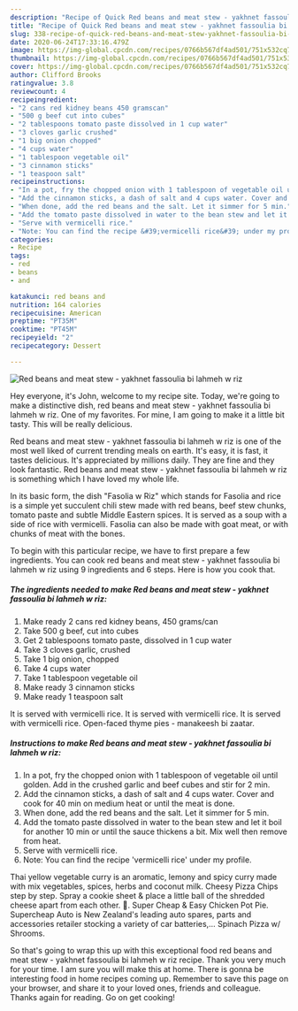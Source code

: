```yaml
---
description: "Recipe of Quick Red beans and meat stew - yakhnet fassoulia bi lahmeh w riz"
title: "Recipe of Quick Red beans and meat stew - yakhnet fassoulia bi lahmeh w riz"
slug: 338-recipe-of-quick-red-beans-and-meat-stew-yakhnet-fassoulia-bi-lahmeh-w-riz
date: 2020-06-24T17:33:16.479Z
image: https://img-global.cpcdn.com/recipes/0766b567df4ad501/751x532cq70/red-beans-and-meat-stew-yakhnet-fassoulia-bi-lahmeh-w-riz-recipe-main-photo.jpg
thumbnail: https://img-global.cpcdn.com/recipes/0766b567df4ad501/751x532cq70/red-beans-and-meat-stew-yakhnet-fassoulia-bi-lahmeh-w-riz-recipe-main-photo.jpg
cover: https://img-global.cpcdn.com/recipes/0766b567df4ad501/751x532cq70/red-beans-and-meat-stew-yakhnet-fassoulia-bi-lahmeh-w-riz-recipe-main-photo.jpg
author: Clifford Brooks
ratingvalue: 3.8
reviewcount: 4
recipeingredient:
- "2 cans red kidney beans 450 gramscan"
- "500 g beef cut into cubes"
- "2 tablespoons tomato paste dissolved in 1 cup water"
- "3 cloves garlic crushed"
- "1 big onion chopped"
- "4 cups water"
- "1 tablespoon vegetable oil"
- "3 cinnamon sticks"
- "1 teaspoon salt"
recipeinstructions:
- "In a pot, fry the chopped onion with 1 tablespoon of vegetable oil until golden. Add in the crushed garlic and beef cubes and stir for 2 min."
- "Add the cinnamon sticks, a dash of salt and 4 cups water. Cover and cook for 40 min on medium heat or until the meat is done."
- "When done, add the red beans and the salt. Let it simmer for 5 min."
- "Add the tomato paste dissolved in water to the bean stew and let it boil for another 10 min or until the sauce thickens a bit. Mix well then remove from heat."
- "Serve with vermicelli rice."
- "Note: You can find the recipe &#39;vermicelli rice&#39; under my profile."
categories:
- Recipe
tags:
- red
- beans
- and

katakunci: red beans and 
nutrition: 164 calories
recipecuisine: American
preptime: "PT35M"
cooktime: "PT45M"
recipeyield: "2"
recipecategory: Dessert

---
```



![Red beans and meat stew - yakhnet fassoulia bi lahmeh w riz](https://img-global.cpcdn.com/recipes/0766b567df4ad501/751x532cq70/red-beans-and-meat-stew-yakhnet-fassoulia-bi-lahmeh-w-riz-recipe-main-photo.jpg)

Hey everyone, it's John, welcome to my recipe site. Today, we're going to make a distinctive dish, red beans and meat stew - yakhnet fassoulia bi lahmeh w riz. One of my favorites. For mine, I am going to make it a little bit tasty. This will be really delicious.

Red beans and meat stew - yakhnet fassoulia bi lahmeh w riz is one of the most well liked of current trending meals on earth. It's easy, it is fast, it tastes delicious. It's appreciated by millions daily. They are fine and they look fantastic. Red beans and meat stew - yakhnet fassoulia bi lahmeh w riz is something which I have loved my whole life.

In its basic form, the dish &#34;Fasolia w Riz&#34; which stands for Fasolia and rice is a simple yet succulent chili stew made with red beans, beef stew chunks, tomato paste and subtle Middle Eastern spices. It is served as a soup with a side of rice with vermicelli. Fasolia can also be made with goat meat, or with chunks of meat with the bones.


To begin with this particular recipe, we have to first prepare a few ingredients. You can cook red beans and meat stew - yakhnet fassoulia bi lahmeh w riz using 9 ingredients and 6 steps. Here is how you cook that.

<!--inarticleads1-->

##### The ingredients needed to make Red beans and meat stew - yakhnet fassoulia bi lahmeh w riz:

1. Make ready 2 cans red kidney beans, 450 grams/can
1. Take 500 g beef, cut into cubes
1. Get 2 tablespoons tomato paste, dissolved in 1 cup water
1. Take 3 cloves garlic, crushed
1. Take 1 big onion, chopped
1. Take 4 cups water
1. Take 1 tablespoon vegetable oil
1. Make ready 3 cinnamon sticks
1. Make ready 1 teaspoon salt


It is served with vermicelli rice. It is served with vermicelli rice. It is served with vermicelli rice. Open-faced thyme pies - manakeesh bi zaatar. 

<!--inarticleads2-->

##### Instructions to make Red beans and meat stew - yakhnet fassoulia bi lahmeh w riz:

1. In a pot, fry the chopped onion with 1 tablespoon of vegetable oil until golden. Add in the crushed garlic and beef cubes and stir for 2 min.
1. Add the cinnamon sticks, a dash of salt and 4 cups water. Cover and cook for 40 min on medium heat or until the meat is done.
1. When done, add the red beans and the salt. Let it simmer for 5 min.
1. Add the tomato paste dissolved in water to the bean stew and let it boil for another 10 min or until the sauce thickens a bit. Mix well then remove from heat.
1. Serve with vermicelli rice.
1. Note: You can find the recipe &#39;vermicelli rice&#39; under my profile.


Thai yellow vegetable curry is an aromatic, lemony and spicy curry made with mix vegetables, spices, herbs and coconut milk. Cheesy Pizza Chips step by step. Spray a cookie sheet &amp; place a little ball of the shredded cheese apart from each other. 🧀. Super Cheap &amp; Easy Chicken Pot Pie. Supercheap Auto is New Zealand&#39;s leading auto spares, parts and accessories retailer stocking a variety of car batteries,… Spinach Pizza w/ Shrooms. 

So that's going to wrap this up with this exceptional food red beans and meat stew - yakhnet fassoulia bi lahmeh w riz recipe. Thank you very much for your time. I am sure you will make this at home. There is gonna be interesting food in home recipes coming up. Remember to save this page on your browser, and share it to your loved ones, friends and colleague. Thanks again for reading. Go on get cooking!
